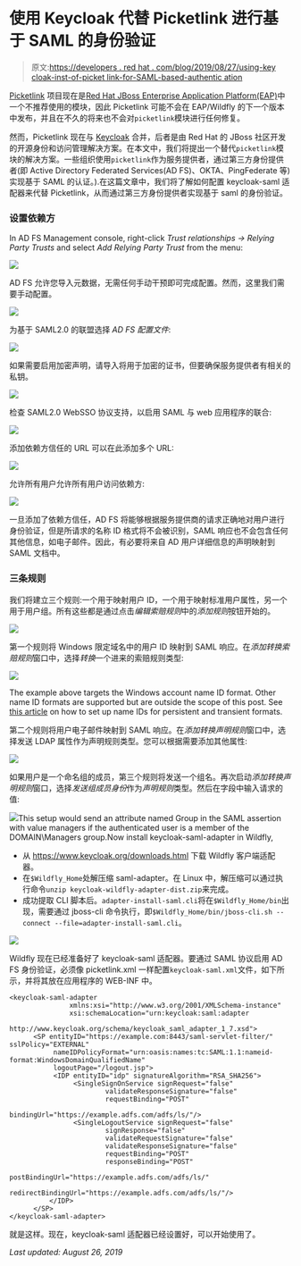 # 使用 Keycloak 代替 Picketlink 进行基于 SAML 的身份验证

> 原文:[https://developers . red hat . com/blog/2019/08/27/using-key cloak-inst-of-picket link-for-SAML-based-authentic ation](https://developers.redhat.com/blog/2019/08/27/using-keycloak-instead-of-picketlink-for-saml-based-authentication)

[Picketlink](http://picketlink.org/) 项目现在是[Red Hat JBoss Enterprise Application Platform(EAP)](https://developers.redhat.com/products/eap/overview)中一个不推荐使用的模块，因此 Picketlink 可能不会在 EAP/Wildfly 的下一个版本中发布，并且在不久的将来也不会对`picketlink`模块进行任何修复。

然而，Picketlink 现在与 [Keycloak](https://www.keycloak.org/about.html) 合并，后者是由 Red Hat 的 JBoss 社区开发的开源身份和访问管理解决方案。在本文中，我们将提出一个替代`picketlink`模块的解决方案。一些组织使用`picketlink`作为服务提供者，通过第三方身份提供者(即 Active Directory Federated Services(AD FS)、OKTA、PingFederate 等)实现基于 SAML 的认证。).在这篇文章中，我们将了解如何配置 keycloak-saml 适配器来代替 Picketlink，从而通过第三方身份提供者实现基于 saml 的身份验证。

### 设置依赖方

In AD FS Management console, right-click *Trust relationships → Relying Party Trusts* and select *Add Relying Party Trust* from the menu:

![](../Images/351b3d3d3d78761d470c6a27aa0cdf39.png)

AD FS 允许您导入元数据，无需任何手动干预即可完成配置。然而，这里我们需要手动配置。

![](../Images/0f008bcbab7046d10008515f515d5655.png)

为基于 SAML2.0 的联盟选择 *AD FS 配置文件*:

![](../Images/6abe35c4ddd0b3b7e2487db35dec004d.png)

如果需要启用加密声明，请导入将用于加密的证书，但要确保服务提供者有相关的私钥。

![](../Images/55b5880f45858449f0db375c2045bfc4.png)

检查 SAML2.0 WebSSO 协议支持，以启用 SAML 与 web 应用程序的联合:

![](../Images/7d2900f658563a711c3ce7fed440c56f.png)

添加依赖方信任的 URL 可以在此添加多个 URL:

![](../Images/2fb68004672265b5d541cfe2b251091b.png)

允许所有用户允许所有用户访问依赖方:

![](../Images/78fc189e393c8a5710d72564528d4993.png)

一旦添加了依赖方信任，AD FS 将能够根据服务提供商的请求正确地对用户进行身份验证，但是所请求的名称 ID 格式将不会被识别，SAML 响应也不会包含任何其他信息，如电子邮件。因此，有必要将来自 AD 用户详细信息的声明映射到 SAML 文档中。

### 三条规则

我们将建立三个规则:一个用于映射用户 ID，一个用于映射标准用户属性，另一个用于用户组。所有这些都是通过点击*编辑索赔规则*中的*添加规则*按钮开始的。

![](../Images/1444a89e5677148ad64e45e9a094159e.png)

第一个规则将 Windows 限定域名中的用户 ID 映射到 SAML 响应。在*添加转换索赔规则*窗口中，选择*转换*一个进来的索赔规则类型:

![](../Images/2cd1f73559eb11d709b79b48f8ac93bc.png)

The example above targets the Windows account name ID format. Other name ID formats are supported but are outside the scope of this post. See [this article](https://blogs.msdn.microsoft.com/card/2010/02/17/name-identifiers-in-saml-assertions/) on how to set up name IDs for persistent and transient formats.

第二个规则将用户电子邮件映射到 SAML 响应。在*添加转换声明规则*窗口中，选择发送 LDAP 属性作为声明规则类型。您可以根据需要添加其他属性:

![](../Images/b4cf4d1c4d3ff6ad396ccc56c501384c.png)

如果用户是一个命名组的成员，第三个规则将发送一个组名。再次启动*添加转换声明规则*窗口，选择*发送组成员身份*作为*声明规则*类型。然后在字段中输入请求的值:

![](../Images/3582bc48cd7b9e878629d31daf32a244.png)This setup would send an attribute named Group in the SAML assertion with value managers if the authenticated user is a member of the DOMAIN\Managers group.Now install keycloak-saml-adapter in Wildfly,

*   从 https://www.keycloak.org/downloads.html 下载 Wildfly 客户端适配器。
*   在`$Wildfly_Home`处解压缩 saml-adapter。在 Linux 中，解压缩可以通过执行命令`unzip keycloak-wildfly-adapter-dist.zip`来完成。
*   成功提取 CLI 脚本后。`adapter-install-saml.cli`将在`$Wildfly_Home/bin`出现，需要通过 jboss-cli 命令执行，即`$Wildfly_Home/bin/jboss-cli.sh --connect --file=adapter-install-saml.cli`。

![](../Images/78c1656b47c8db2da07f1db6af2824c3.png)

Wildfly 现在已经准备好了 keycloak-saml 适配器。要通过 SAML 协议启用 AD FS 身份验证，必须像 picketlink.xml 一样配置`keycloak-saml.xml`文件，如下所示，并将其放在应用程序的 WEB-INF 中。

```
<keycloak-saml-adapter  
               xmlns:xsi="http://www.w3.org/2001/XMLSchema-instance"
               xsi:schemaLocation="urn:keycloak:saml:adapter 
               http://www.keycloak.org/schema/keycloak_saml_adapter_1_7.xsd">
      <SP entityID="https://example.com:8443/saml-servlet-filter/" sslPolicy="EXTERNAL"
           nameIDPolicyFormat="urn:oasis:names:tc:SAML:1.1:nameid-format:WindowsDomainQualifiedName"
           logoutPage="/logout.jsp">
           <IDP entityID="idp" signatureAlgorithm="RSA_SHA256">
                <SingleSignOnService signRequest="false"
                        validateResponseSignature="false"
                        requestBinding="POST"
                        bindingUrl="https://example.adfs.com/adfs/ls/"/>
                <SingleLogoutService signRequest="false"
                        signResponse="false"
                        validateRequestSignature="false"
                        validateResponseSignature="false"
                        requestBinding="POST"
                        responseBinding="POST"
                        postBindingUrl="https://example.adfs.com/adfs/ls/"
                        redirectBindingUrl="https://example.adfs.com/adfs/ls/"/>
          </IDP>
      </SP>
</keycloak-saml-adapter>
```

就是这样。现在，keycloak-saml 适配器已经设置好，可以开始使用了。

*Last updated: August 26, 2019*